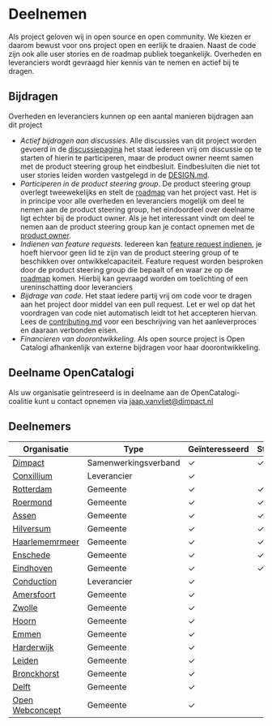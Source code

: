 # Deelnemen

Als project geloven wij in open source en open community. We kiezen er daarom bewust voor ons project open en eerlijk te draaien. Naast de code zijn ook alle user stories en de roadmap publiek toegankelijk. Overheden en leveranciers wordt gevraagd hier kennis van te nemen en actief bij te dragen.

## Bijdragen

Overheden en leveranciers kunnen op een aantal manieren bijdragen aan dit project

- *Actief bijdragen aan discussies*.  Alle discussies van dit project worden gevoerd in de [discussiepagina](https://github.com/orgs/OpenCatalogi/discussions) het staat iedereen vrij om discussie op te starten of hierin te participeren, maar de product owner neemt samen met de product steering group het eindbesluit. Eindbesluiten die niet tot user stories leiden worden vastgelegd in de [DESIGN.md](/docs/DESIGN.md).
- *Participeren in de product steering group*. De product steering group overlegt tweewekelijks en stelt de  [roadmap](https://github.com/orgs/OpenCatalogi/projects/1) van het project vast.  Het is in principe voor alle overheden en leveranciers mogelijk om deel te nemen aan de product steering group, het eindoordeel over deelname ligt echter bij de product owner.  Als je het interessant vindt om deel te nemen aan de product steering group kan je contact opnemen met de [product owner](https://github.com/RonaldvCortenberghe).
- *Indienen van feature requests*. Iedereen kan [feature request indienen](https://github.com/OpenCatalogi/.github/issues/new/choose), je hoeft hiervoor geen lid te zijn van de product steering group of te beschikken over ontwikkelcapaciteit.  Feature request worden besproken door de product steering group die bepaalt of en waar ze op de [roadmap](https://github.com/orgs/OpenCatalogi/projects/1) komen. Hierbij kan gevraagd worden om toelichting of een ureninschatting door leveranciers
- *Bijdrage van code*. Het staat iedere partij vrij om code voor te dragen aan het project door middel van een pull request. Let er wel op dat het voordragen van code niet automatisch leidt tot het accepteren hiervan. Lees de [contributing.md](/docs/CONTRIBUTING.md) voor een beschrijving van het aanleverproces en daaraan verbonden eisen.
- *Financieren van doorontwikkeling*. Als open source project is Open Catalogi afhankenlijk van externe bijdragen voor haar doorontwikkeling.

## Deelname OpenCatalogi

Als uw organisatie geïntreseerd is in deelname aan de OpenCatalogi-coalitie kunt u contact opnemen via [jaap.vanvliet@dimpact.nl](jaap.vanvliet@dimpact.nl)

## Deelnemers

| Organisatie                                         | Type                 | Geïnteresseerd | Stuurgroep | Installatie                                        | Financiering |
|-----------------------------------------------------|----------------------|----------------|------------|----------------------------------------------------|--------------|
| [Dimpact](https://www.dimpact.nl)                   | Samenwerkingsverband | ✓              | ✓         | ✓                                                  | ✓           |
| [Conxillium](https://www.conxillium.com)            | Leverancier          | ✓              |           |                                                    |              |
| [Rotterdam](https://www.rotterdam.nl)               | Gemeente             | ✓              | ✓         | ✓                                                  | ✓           |
| [Roermond](https://www.roermond.nl)                 | Gemeente             | ✓              | ✓         |                                                    | ✓            |
| [Assen](https://www.assen.nl)                       | Gemeente             | ✓              | ✓         |                                                    | ✓            |
| [Hilversum](https://www.hilversum.nl)               | Gemeente             | ✓              | ✓         |                                                    | ✓            |
| [Haarlememrmeer](https://haarlemmermeergemeente.nl) | Gemeente             | ✓              | ✓         |                                                    | ✓            |
| [Enschede](https://www.enschede.nl)                 | Gemeente             | ✓              | ✓         |                                                    | ✓            |
| [Eindhoven](https://www.eindhoven.nl)               | Gemeente             | ✓              | ✓         |                                                    | ✓            |
| [Conduction](https://www.conduction.nl)             | Leverancier          | ✓              |           | ✓                                                  |              |
| [Amersfoort](https://www.amersfoort.nl)             | Gemeente             | ✓              |           |                                                    |              |
| [Zwolle](https://www.zwolle.nl)                     | Gemeente             | ✓              |           |                                                    |              |
| [Hoorn](https://www.hoorn.nl)                       | Gemeente             | ✓              |           |                                                    |              |
| [Emmen](https://www.emmen.nl)                       | Gemeente             | ✓              |           |                                                    |              |
| [Harderwijk](https://www.harderwijk.nl)             | Gemeente             | ✓              |           |                                                    |              |
| [Leiden](https://gemeente.leiden.nl)                | Gemeente             | ✓              |           | [link](https://gemeente-leiden.github.io/.github/) |              |
| [Bronckhorst](https://www.bronckhorst.nl)           | Gemeente             | ✓              |           |                                                    |              |
| [Delft](https://www.delft.nl)                       | Gemeente             | ✓              |           |                                                    |              |
| [Open Webconcept](https://openwebconcept.nl/)       | Gemeente             | ✓              |           | ✓                                                  |              |
